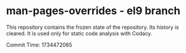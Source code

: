 # man-pages-overrides - el9 branch

This repository contains the frozen state of the repository.
Its history is cleared. It is used only for static code
analysis with Codacy.

Commit Time: 1734472085